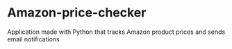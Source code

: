 # Amazon-price-checker
Application made with Python that tracks Amazon product prices and sends email notifications
